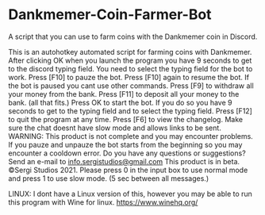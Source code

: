 # Dankmemer-Coin-Farmer-Bot
A script that you can use to farm coins with the Dankmemer coin in Discord.

This is an autohotkey automated script for farming coins with Dankmemer.  After clicking OK when you launch the program you have 9 seconds to get to the discord typing field. You need to select the typing field for the bot to work.
Press [F10] to pauze the bot. Press [F10] again to resume the bot. If the bot is paused you cant use other commands. Press [F9] to withdraw all your money from the bank. Press [F11] to deposit all your money to the bank. (all that fits.) Press OK to start the bot. If you do so you have 9 seconds to get to the typing field and to select the typing field. Press [F12] to quit the program at any time. Press [F6] to view the changelog. Make sure the chat doesnt have slow mode and allows links to be sent. WARNING: This product is not complete and you may encounter problems. If you pauze and unpauze the bot starts from the beginning so you may encounter a cooldown error. Do you have any questions or suggestions? Send an e-mail to info.sergistudios@gmail.com  This product is in beta. ©Sergi Studios 2021.
Please press 0 in the input box to use normal mode and press 1 to use slow mode. (5 sec between all messages.)

LINUX:
I dont have a Linux version of this, however you may be able to run this program with Wine for linux. https://www.winehq.org/

